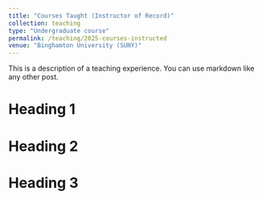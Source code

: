 ```yaml
---
title: "Courses Taught (Instructor of Record)"
collection: teaching
type: "Undergraduate course"
permalink: /teaching/2025-courses-instructed
venue: "Binghamton University (SUNY)"
---
```


This is a description of a teaching experience. You can use markdown like any other post.

Heading 1
======

Heading 2
======

Heading 3
======